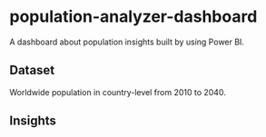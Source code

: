 # population-analyzer-dashboard

A dashboard about population insights built by using Power BI. 

## Dataset
Worldwide population in country-level from 2010 to 2040.


## Insights

